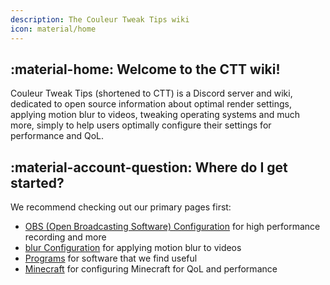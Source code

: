 ```yaml
---
description: The Couleur Tweak Tips wiki
icon: material/home
---
```


## :material-home: Welcome to the CTT wiki!

Couleur Tweak Tips (shortened to CTT) is a Discord server and wiki, dedicated to open source information about optimal render settings, applying motion blur to videos, tweaking operating systems and much more, simply to help users optimally configure their settings for performance and QoL.

## :material-account-question: Where do I get started?

We recommend checking out our primary pages first:

- [OBS (Open Broadcasting Software) Configuration](/OBS/) for high performance recording and more
- [blur Configuration](/blur/) for applying motion blur to videos
- [Programs](/programs/) for software that we find useful
- [Minecraft](/minecraft/) for configuring Minecraft for QoL and performance

